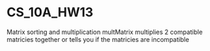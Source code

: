 # CS_10A_HW13
Matrix sorting and multiplication
multMatrix multiplies 2 compatible matricies together or tells you if the matricies are incompatible
